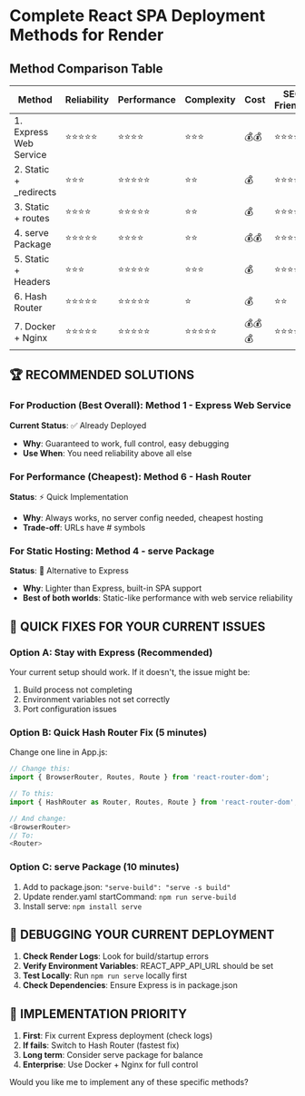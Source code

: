 # Complete React SPA Deployment Methods for Render

## Method Comparison Table

| Method | Reliability | Performance | Complexity | Cost | SEO Friendly |
|--------|------------|-------------|------------|------|--------------|
| 1. Express Web Service | ⭐⭐⭐⭐⭐ | ⭐⭐⭐⭐ | ⭐⭐⭐ | 💰💰 | ⭐⭐⭐⭐⭐ |
| 2. Static + _redirects | ⭐⭐⭐ | ⭐⭐⭐⭐⭐ | ⭐⭐ | 💰 | ⭐⭐⭐⭐⭐ |
| 3. Static + routes | ⭐⭐⭐⭐ | ⭐⭐⭐⭐⭐ | ⭐⭐ | 💰 | ⭐⭐⭐⭐⭐ |
| 4. serve Package | ⭐⭐⭐⭐⭐ | ⭐⭐⭐⭐ | ⭐⭐ | 💰💰 | ⭐⭐⭐⭐⭐ |
| 5. Static + Headers | ⭐⭐⭐ | ⭐⭐⭐⭐⭐ | ⭐⭐⭐ | 💰 | ⭐⭐⭐⭐⭐ |
| 6. Hash Router | ⭐⭐⭐⭐⭐ | ⭐⭐⭐⭐⭐ | ⭐ | 💰 | ⭐⭐ |
| 7. Docker + Nginx | ⭐⭐⭐⭐⭐ | ⭐⭐⭐⭐⭐ | ⭐⭐⭐⭐⭐ | 💰💰💰 | ⭐⭐⭐⭐⭐ |

## 🏆 RECOMMENDED SOLUTIONS

### For Production (Best Overall): Method 1 - Express Web Service
**Current Status**: ✅ Already Deployed
- **Why**: Guaranteed to work, full control, easy debugging
- **Use When**: You need reliability above all else

### For Performance (Cheapest): Method 6 - Hash Router
**Status**: ⚡ Quick Implementation
- **Why**: Always works, no server config needed, cheapest hosting
- **Trade-off**: URLs have # symbols

### For Static Hosting: Method 4 - serve Package
**Status**: 🔄 Alternative to Express
- **Why**: Lighter than Express, built-in SPA support
- **Best of both worlds**: Static-like performance with web service reliability

## 🚀 QUICK FIXES FOR YOUR CURRENT ISSUES

### Option A: Stay with Express (Recommended)
Your current setup should work. If it doesn't, the issue might be:
1. Build process not completing
2. Environment variables not set correctly
3. Port configuration issues

### Option B: Quick Hash Router Fix (5 minutes)
Change one line in App.js:
```javascript
// Change this:
import { BrowserRouter, Routes, Route } from 'react-router-dom';

// To this:
import { HashRouter as Router, Routes, Route } from 'react-router-dom';

// And change:
<BrowserRouter>
// To:
<Router>
```

### Option C: serve Package (10 minutes)
1. Add to package.json: `"serve-build": "serve -s build"`
2. Update render.yaml startCommand: `npm run serve-build`
3. Install serve: `npm install serve`

## 🔧 DEBUGGING YOUR CURRENT DEPLOYMENT

1. **Check Render Logs**: Look for build/startup errors
2. **Verify Environment Variables**: REACT_APP_API_URL should be set
3. **Test Locally**: Run `npm run serve` locally first
4. **Check Dependencies**: Ensure Express is in package.json

## 📝 IMPLEMENTATION PRIORITY

1. **First**: Fix current Express deployment (check logs)
2. **If fails**: Switch to Hash Router (fastest fix)
3. **Long term**: Consider serve package for balance
4. **Enterprise**: Use Docker + Nginx for full control

Would you like me to implement any of these specific methods?
